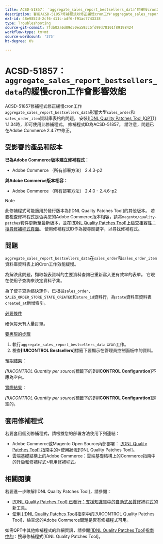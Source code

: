 ```yaml
---
title: ACSD-51857： 'aggregate_sales_report_bestsellers_data'的緩慢cron工作會影響效能
description: 套用ACSD-51857修補程式以修正緩慢cron工作'aggregate_sales_report_bestsellers_data'影響大型'sales_order'和'sales_order_item'資料庫表格的Adobe Commerce問題。
exl-id: 48e9852d-2cf6-411c-adf6-f91ac7743338
type: Troubleshooting
source-git-commit: 7fdb02a6d89d50ea593c5fd99d78101f89198424
workflow-type: tm+mt
source-wordcount: '375'
ht-degree: 0%

---
```


# ACSD-51857： `aggregate_sales_report_bestsellers_data`的緩慢cron工作會影響效能

ACSD-51857修補程式修正緩慢cron工作`aggregate_sales_report_bestsellers_data`影響大型`sales_order`和`sales_order_item`資料庫表格的問題。 安裝[[!DNL Quality Patches Tool (QPT)]](https://experienceleague.adobe.com/zh-hant/docs/commerce-operations/tools/quality-patches-tool/quality-patches-tool-to-self-serve-quality-patches) 1.1.34時，即可使用此修補程式。 修補程式ID為ACSD-51857。 請注意，問題已在Adobe Commerce 2.4.7中修正。

## 受影響的產品和版本

**已為Adobe Commerce版本建立修補程式：**

* Adobe Commerce （所有部署方法） 2.4.3-p2

**與Adobe Commerce版本相容：**

* Adobe Commerce （所有部署方法） 2.4.0 - 2.4.6-p2

>[!NOTE]
>
>此修補程式可能適用於發行版本為[!DNL Quality Patches Tool]的其他版本。 若要檢查修補程式是否與您的Adobe Commerce版本相容，請將`magento/quality-patches`套件更新至最新版本，並在[[!DNL Quality Patches Tool]上檢查相容性：搜尋修補程式頁面](https://experienceleague.adobe.com/tools/commerce-quality-patches/index.html?lang=zh-Hant)。 使用修補程式ID作為搜尋關鍵字，以尋找修補程式。

## 問題

`aggregate_sales_report_bestsellers_data`在`sales_order`和`sales_order_item`資料庫資料表上的Cron工作效能緩慢。

為解決此問題，擷取報表資料的主要資料查詢已重新寫入更有效率的表單。 它現在使用子查詢來決定資料子集。

為了使子查詢儘快運作，已根據`sales_order`、`SALES_ORDER_STORE_STATE_CREATED`和`store_id`資料行，為`state`資料庫資料表`created_at`新增索引。

<u>必要條件</u>

確保每天有大量訂單。

<u>要再現的步驟</u>

1. 執行`aggregate_sales_report_bestsellers_data` cron工作。
1. 檢查&#x200B;**[!UICONTROL Bestsellers]**&#x200B;標籤下要顯示在管理員控制面板中的資料。

<u>預期結果</u>：

*[!UICONTROL Quantity per source]*&#x200B;標籤下的&#x200B;**[!UICONTROL Configuration]**&#x200B;不應為空白。

<u>實際結果</u>：

*[!UICONTROL Quantity per source]*&#x200B;標籤下的&#x200B;**[!UICONTROL Configuration]**&#x200B;是空的。

## 套用修補程式

若要套用個別修補程式，請根據您的部署方法使用下列連結：

* Adobe Commerce或Magento Open Source內部部署： [[!DNL Quality Patches Tool] 指南中的](/help/tools/quality-patches-tool/usage.md)>使用狀況[!DNL Quality Patches Tool]。
* 雲端基礎結構上的Adobe Commerce：雲端基礎結構上的Commerce指南中的[升級和修補程式>套用修補程式](https://experienceleague.adobe.com/docs/commerce-cloud-service/user-guide/develop/upgrade/apply-patches.html?lang=zh-Hant)。

## 相關閱讀

若要進一步瞭解[!DNL Quality Patches Tool]，請參閱：

* [[!DNL Quality Patches Tool] 已發行：支援知識庫中的自助式品質修補程式](https://experienceleague.adobe.com/zh-hant/docs/commerce-operations/tools/quality-patches-tool/quality-patches-tool-to-self-serve-quality-patches)的新工具。
* [使用 [!DNL Quality Patches Tool]](/help/tools/quality-patches-tool/patches-available-in-qpt/check-patch-for-magento-issue-with-magento-quality-patches.md)指南中的[!UICONTROL Quality Patches Tool]，檢查您的Adobe Commerce問題是否有修補程式可用。


如需QPT中其他修補程式的詳細資訊，請參閱[[!DNL Quality Patches Tool]指南中的](https://experienceleague.adobe.com/tools/commerce-quality-patches/index.html?lang=zh-Hant)：搜尋修補程式[!DNL Quality Patches Tool]。
